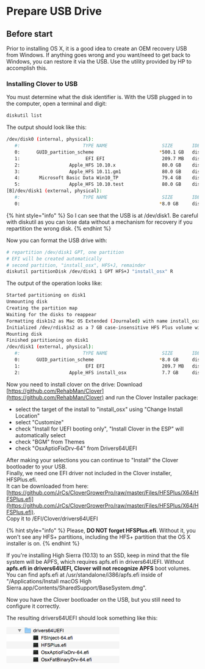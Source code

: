 # Prepare USB Drive

## Before start

Prior to installing OS X, it is a good idea to create an OEM recovery USB from Windows. If anything goes wrong and you want/need to get back to Windows, you can restore it via the USB. Use the utility provided by HP to accomplish this.

### **Installing Clover to USB**

You must determine what the disk identifier is. With the USB plugged in to the computer, open a terminal and digit:

```bash
diskutil list 
```

The output should look like this:

```bash
/dev/disk0 (internal, physical):
   #:                       TYPE NAME                    SIZE       IDENTIFIER
   0:      GUID_partition_scheme                        *500.1 GB   disk0
   1:                        EFI EFI                     209.7 MB   disk0s1
   2:                  Apple_HFS 10.10.x                 80.0 GB    disk0s2
   3:                  Apple_HFS 10.11.gm1               80.0 GB    disk0s3
   4:       Microsoft Basic Data Win10_TP                79.4 GB    disk0s4
   5:                  Apple_HFS 10.10.test              80.0 GB    disk0s5
[B]/dev/disk1 (external, physical):
   #:                       TYPE NAME                    SIZE       IDENTIFIER
   0:                                                   *8.0 GB     disk1[/B]

```

{% hint style="info" %}
So I can see that the USB is at /dev/disk1. Be careful with diskutil as you can lose data without a mechanism for recovery if you repartition the wrong disk.
{% endhint %}

Now you can format the USB drive with:

```bash
# repartition /dev/disk1 GPT, one partition
# EFI will be created automatically
# second partition, "install_osx", HFS+J, remainder
diskutil partitionDisk /dev/disk1 1 GPT HFS+J "install_osx" R
```

The output of the operation looks like:

```bash
Started partitioning on disk1
Unmounting disk
Creating the partition map
Waiting for the disks to reappear
Formatting disk1s2 as Mac OS Extended (Journaled) with name install_osx
Initialized /dev/rdisk1s2 as a 7 GB case-insensitive HFS Plus volume with a 8192k journal
Mounting disk
Finished partitioning on disk1
/dev/disk1 (external, physical):
   #:                       TYPE NAME                    SIZE       IDENTIFIER
   0:      GUID_partition_scheme                        *8.0 GB     disk1
   1:                        EFI EFI                     209.7 MB   disk1s1
   2:                  Apple_HFS install_osx             7.7 GB     disk1s2
```

Now you need to install clover on the drive: Download [https://github.com/RehabMan/Clover](https://github.com/RehabMan/Clover) and run the Clover Installer package: 

* select the target of the install to "install\_osx" using "Change Install Location"
* select "Customize"
* check "Install for UEFI booting only", "Install Clover in the ESP" will automatically select
* check "BGM" from Themes
* check "OsxAptioFixDrv-64" from Drivers64UEFI

After making your selections you can continue to "Install" the Clover bootloader to your USB.  
Finally, we need one EFI driver not included in the Clover installer, HFSPlus.efi.  
It can be downloaded from here: [https://github.com/JrCs/CloverGrowerPro/raw/master/Files/HFSPlus/X64/HFSPlus.efi](https://github.com/JrCs/CloverGrowerPro/raw/master/Files/HFSPlus/X64/HFSPlus.efi).  
Copy it to /EFI/Clover/drivers64UEFI

{% hint style="info" %}
Please, **DO NOT forget HFSPlus.efi**. Without it, you won't see any HFS+ partitions, including the HFS+ partition that the OS X installer is on.
{% endhint %}

If you're installing High Sierra \(10.13\) to an SSD, keep in mind that the file system will be APFS, which requires apfs.efi in drivers64UEFI. Without **apfs.efi in drivers64UEFI, Clover will not recognize APFS** boot volumes. You can find apfs.efi at /usr/standalone/i386/apfs.efi inside of "/Applications/Install macOS High Sierra.app/Contents/SharedSupport/BaseSystem.dmg".

Now you have the Clover bootloader on the USB, but you still need to configure it correctly.

The resulting drivers64UEFI should look something like this:

![](../.gitbook/assets/113866-d6ace5ddb250996e8d35523a71fa7d0d.png)



